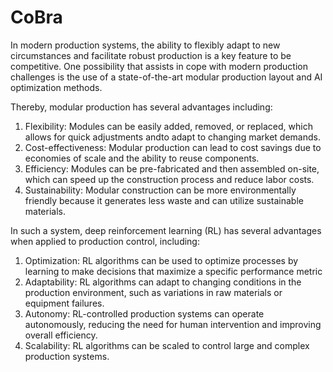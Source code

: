 # CoBra
In modern production systems, the ability to flexibly adapt to new circumstances and facilitate robust production is a key feature to be competitive. One possibility that assists in cope with modern production challenges is the use of a state-of-the-art modular production layout and AI optimization methods. 

Thereby, modular production has several advantages including:
1. Flexibility: Modules can be easily added, removed, or replaced, which allows for quick adjustments andto adapt to changing market demands.
2. Cost-effectiveness: Modular production can lead to cost savings due to economies of scale and the ability to reuse components.
3. Efficiency: Modules can be pre-fabricated and then assembled on-site, which can speed up the construction process and reduce labor costs.
4. Sustainability: Modular construction can be more environmentally friendly because it generates less waste and can utilize sustainable materials.

In such a system, deep reinforcement learning (RL) has several advantages when applied to production control, including:
1. Optimization: RL algorithms can be used to optimize processes by learning to make decisions that maximize a specific performance metric
2. Adaptability: RL algorithms can adapt to changing conditions in the production environment, such as variations in raw materials or equipment failures.
3. Autonomy: RL-controlled production systems can operate autonomously, reducing the need for human intervention and improving overall efficiency.
4. Scalability: RL algorithms can be scaled to control large and complex production systems.
